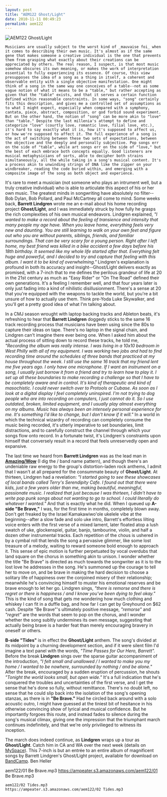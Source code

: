 ```yaml
---
layout: post
title: "AEM122 Ghost/Light"
date: 2010-11-11 00:49:23
permalink: aem122
---
```

![AEM122 Ghost/Light](https://ampeater.s3.amazonaws.com/aem122/Ghost-Light.jpg)

    Musicians are usually subject to the worst kind of _mauvaise foi_ when it comes to describing their own music. It's almost as if the same gene that makes someone a creative individual is the one that prevents them from grasping what exactly about their creations can be appreciated by others. The real reason, I suspect, is that most music somehow obscures its own meaning, or makes the work of interpretation essential to fully experiencing its essence. Of course, this view presupposes the idea of a song as a thing in itself, a coherent and observable entity with a single objective manifestation. One might think of a song in the same way one conceives of a table--not as some vague notion of what it means to be a "table," but rather accepting as given that the "table" exists, and that it serves a certain function defined within reasonable constraints. In some ways, "song" certainly fits this description, and gives me a controlled set of assumptions as to what I might expect, especially when compared with a symphony, cantata, piece, abstract, composition, or god forbid sound experiment. But on the other hand, the notion of "song" can be more akin to "love" than "table." Despite the last millenia's attempt to define and categorize "love" (courtly love, romantic love, filial love, etc.), it's hard to say exactly what it is, how it's supposed to affect us, or how we're supposed to affect it. The full experience of a song is the act of switching between these two sets of expectations, between the objective and the deeply and personally subjective. Pop songs err on the side of "table", while art songs err on the side of "love," but the best of each embrace both concepts equally. Good listeners are musical metaphysicians of sorts, able to decipher both strains simultaneously, all the while taking in a song's musical content. It's a process akin to unwinding strings of DNA like the zipper on your windbreaker, reading the code buried within, and emerging with a composite image of the song as both object and experience.

It's rare to meet a musician (not someone who plays an intrument well, but a truly creative individual) who is able to articulate this aspect of his or her own music. The greatest minds in songwriting have absolutely no filter--Bob Dylan, Bob Pollard, and Paul McCartney all come to mind. Some weeks back, **Barrett Lindgren** wrote me an e-mail about his home recording project **Ghost/Light**, and I was immediately struck by how fully he grasps the rich complexities of his own musical endeavors. Lindgren explained, _"I wanted to make a record about the feeling of transience and intensity that many people my age have. When you leave home, everything feels very new and daunting. You are still learning to walk on your own feet and figure out who you are without parents, siblings, friends, and familiar surroundings. That can be very scary for a young person. Right after I left home, my best friend was killed in a bike accident a few days before his 18th birthday. It seemed like my whole life started after that. Everything felt huge and powerful, and I decided to try and capture that feeling with this album. I want it to be kind of overwhelming."_ Lindgren's explanation is profound in both its accuracy and insight--Ghost/Light delivers exactly as promised, with a 7-inch that to me defines the perilous grandeur of life at 20 in the 21st century as much as "Easy Rider" or "On The Road" defined their own generations. It's a feeling I remember well, and that four years later is only just fading into a kind of nihilistic disillusionment. There's a sense at 20 that you're equipped with the weapons to tackle the world, but you're a bit unsure of how to actually use them. Think pre-Yoda Luke Skywalker, and you'll get a pretty good idea of what I'm talking about.

In a CMJ season wrought with laptop backing tracks and Ableton beats, it's refreshing to hear that **Barrett Lindgren** doggedy sticks to the same 16 track recording process that musicians have been using since the 80s to capture their ideas on tape. There's no laptop in the signal chain, and Lindgren can't imagine there ever being one. When I asked him about the actual process of sitting down to record these tracks, he told me, _"Recording the album was really intense. I was living in a 10x10 bedroom in West Philly with all of my equipment. I was working two jobs and had to find recording time around the schedules of three bands that practiced at my house throughout the week. I still use the same 16 track that my friend lent me five years ago. I only have one microphone. If I want an instrument on a song, I usually just borrow it from a friend and try to learn how to play it. I set up all these boundaries to make recording a challenge so that I have to be completely aware and in control. It's kind of therapeutic and kind of masochistic. I could never switch over to Protools or Cubase. As soon as I look at a digital display I feel completely uninspired. I'm not trying to dog people who are into recording on computers, I just cannot do it. So I use outdated, broken, limited equipment, and I usually play almost everything on my albums. Music has always been an intensely personal experience for me. It's something I'd like to change, but I don't know if it will."_ In a world in which the technical wizardry of recording can completely consume the music being recorded, it's utterly imperative to set boundaries, limit distractions, and to carefully construct the channel through which your songs flow onto record. In a fortunate twist, it's Lindgren's constraints upon himself that conversely result in a record that feels unreservedly open and expansive.

The last time we heard from **Barrett Lindgren** was as the lead man in **[Amazing/Wow](http://ampeatermusic.com/aem005)** (I dig the / band name pattern), and though there's an undeniable raw energy to the group's distortion-laden rock anthems, I admit that I wasn't at all prepared for the consummate beauty of **Ghost/Light**. At thirteen, Lindgren had a revelation: _"I started going to see these showcases of local bands called Terry's Serendipity Cafe. I found out that there were kids, just a few years older than me, making beautiful, meaningful, passionate music. I realized that just because I was thirteen, I didn't have to write pop punk songs about not wanting to go to school. I could literally do whatever I wanted."_ And that is exactly what he did. When I queued up **A-side "Be Brave,"** I was, for the first time in months, completely blown away. Don't get freaked by the Israel Kamakawiwo'ole ukelele vibe at the beginning--after a slow fade and solo uke intro, Barrett's effortless lilting voice enters with the first verse of a mixed lament, later floated atop a lush swatch of uke, glockenspiel, guitar, banjo, tambourine, violin, and half a dozen other instrumental tracks. Each repetition of the chous is ushered in by a cymbal roll that lends the song a pervasive glimmer, like some lost treasure of a melody, waiting to reward someone bold enough to approach it. This sense of epic motion is further perpetuated by vocal overdubs that land square on the chorus in something akin to unison. I wonder whether the title "Be Brave" is directed as much towards the songwriter as it is to the lost love he addresses in the song. He's summoned up the courage to tell her to move on, and be brave in making the hard decision to choose a solitary life of happiness over the conjoined misery of their relationship; meanwhile he's convincing himself to muster his emotional reserves and be brave enough to let her go. Lindgren sings, _"there is remorse and there is regret or there is happiness / and I know you've been dying to feel okay."_ This is the kind of song that gets me wondering how much clothing and whiskey I can fit in a duffle bag, and how far I can get by Greyhound on $62 cash. Despite "Be Brave"'s ultimately positive message, _"remorse"_ and _"regret"_ are the words that seem to pop on the chorus, and I wonder whether the song subltly undermines its own message, suggesting that actually being brave is a harder feat than merely encouraging bravery in oneself or others.

**B-side "Tides"** is in effect the **Ghost/Light** anthem. The song's divided at its midpoint by a churning development section, and if it were silent film I'd imagine a text panel with the words, _"Time Passes for Our Hero, Barrett"._ Before the break **Lindgren** sings over the sparse guitar accompaniment of the introduction, _"I felt small and unallowed / I wanted to make you my home / I wanted to be nowhere, surrounded by nothing / and be alone."_ After the break, encouraged by a sudden eruption of percussion, he shouts _"Tonight the world looks small, but open wide."_ It's a full indication that he's conquered the troubles and uncertainties of the first verse, and I get the sense that he's done so fully, without remittance. There's no doubt left, no sense that he could slip back into the isolation of the song's opening stanzas, as there is in **"Be Brave."** Had he circled back around with a solo acoustic outro, I might have guessed at the tiniest bit of hesitance in his otherwise convincing show of lyrical and musical confidence. But he importantly forgoes this route, and instead fades to silence during the song's musical climax, giving one the impression that the triumphant march continues indefinitely, and that we're only privilieged to witness its inception.

The march does indeed continue, as **Lindgren** wraps up a tour as **Ghost/Light**. Catch him in CA and WA over the next week (details on [MySpace](http://www.myspace.com/barrettlindgren)). This 7-inch is but an entrée to an entire album of magnificent songs by Barrett Lindgren's Ghost/Light project, available for download on [BandCamp](http://ghostlight.bandcamp.com). Ben Heller
  
  aem122/01 Be Brave.mp3
    https://ampeater.s3.amazonaws.com/aem122/01 Be Brave.mp3
    
    aem122/02 Tides.mp3
    https://ampeater.s3.amazonaws.com/aem122/02 Tides.mp3
    
    